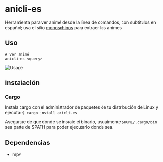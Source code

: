 # anicli-es

Herramienta para ver animé desde la línea de comandos, con subtitulos en español; usa el sitio [monoschinos](https://monoschinos2.com/) para extraer los animes.

## Uso

	# Ver animé
	anicli-es <query>
	
![Usage](./anicli-es.gif)
	
## Instalación

### Cargo
	
Instala cargo con el administrador de paquetes de tu distribución de Linux y ejecuta:
`$ cargo install anicli-es`
	
Asegurate de que donde se instale el binario, usualmente `$HOME/.cargo/bin` sea parte de $PATH para poder ejecutarlo donde sea.

## Dependencias

* mpv
